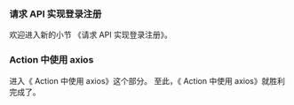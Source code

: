 ### 请求 API 实现登录注册

欢迎进入新的小节 《请求 API 实现登录注册》。

### Action 中使用 axios
进入《 Action 中使用 axios》这个部分。
至此，《 Action 中使用 axios》就胜利完成了。